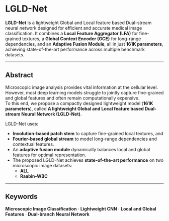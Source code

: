# LGLD-Net

**LGLD-Net** is a lightweight Global and Local feature based Dual-stream neural network designed for efficient and accurate medical image classification. It combines a **Local Feature Aggregator (LFA)** for fine-grained textures, a **Global Context Encoder (GCE)** for long-range dependencies, and an **Adaptive Fusion Module**, all in just **161K parameters**, achieving state-of-the-art performance across multiple benchmark datasets.

---

## Abstract

Microscopic image analysis provides vital information at the cellular level. However, most deep learning models struggle to jointly capture fine-grained and global features and often remain computationally expensive.  
To this end, we propose a compactly designed lightweight model (**161K parameters**), called **A lightweight Global and Local feature based Dual-stream Neural Network (LGLD-Net)**.  

LGLD-Net uses:
- **Involution-based patch stem** to capture fine-grained local textures, and  
- **Fourier-based global stream** to model long-range dependencies and contextual features.
- An **adaptive fusion module** dynamically balances local and global features for optimal representation.
- The proposed LGLD-Net achieves **state-of-the-art performance** on two microscopic image datasets:
    - **ALL**
    - **Raabin-WBC**

---

## Keywords

**Microscopic Image Classification** · **Lightweight CNN** · **Local and Global Features** · **Dual-branch Neural Network**
